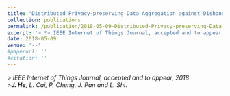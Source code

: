 ```yaml
---
title: "Distributed Privacy-preserving Data Aggregation against Dishonest Nodes in Network Systems"
collection: publications
permalink: /publication/2018-05-09-Distributed-Privacy-preserving-Data-Aggregation/
excerpt: '> *> IEEE Internet of Things Journal, accepted and to appear, 2018*<br>> ***J. He**, L. Cai, P. Cheng, J. Pan and L. Shi*.'
date: 2018-05-09
venue: '--'
#paperurl: ''
#citation: ''
---
```

*> IEEE Internet of Things Journal, accepted and to appear, 2018*  
*>**J. He**, L. Cai, P. Cheng, J. Pan and L. Shi*.